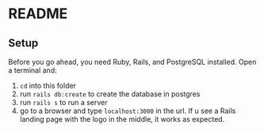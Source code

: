 # README

## Setup

Before you go ahead, you need Ruby, Rails, and PostgreSQL installed. Open a terminal and:

1. `cd` into this folder
2. run `rails db:create` to create the database in postgres
3. run `rails s` to run a server
4. go to a browser and type `localhost:3000` in the url. If u see a Rails landing page with the logo in the middle, it works as expected. 
